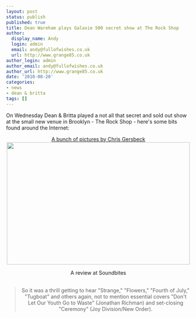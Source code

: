 ```yaml
---
layout: post
status: publish
published: true
title: Dean Wareham plays Galaxie 500 secret show at The Rock Shop
author:
  display_name: Andy
  login: admin
  email: andy@fullofwishes.co.uk
  url: http://www.grange85.co.uk
author_login: admin
author_email: andy@fullofwishes.co.uk
author_url: http://www.grange85.co.uk
date: '2010-08-20'
categories:
- news
- dean & britta
tags: []
---
```

<div>On Wednesday Dean & Britta played a not all that secret and sold out show at the small new venue in Brooklyn - The Rock Shop - here&#039;s some bits found around the Internet:
<p />
<div style="text-align: center"><a href="http://www.flickr.com/photos/csgersbeck/sets/72157624759590810/with/4906414595/">A bunch of pictures by Chris Gersbeck</a><br /> <a href="http://www.flickr.com/photos/csgersbeck/4906414595/in/set-72157624759590810/#/"><img src="https://farm5.static.flickr.com/4096/4906414595_1e4b5a01b7.jpg" border="0" height="334" width="500" /></a>
<p /><span class="removed_link" title="http://soundbites.typepad.com/soundbites/2010/08/dean-wareham.html">A review at Soundbites</span><br /> <br />
<blockquote class="gmail_quote">So it was a thrill getting to hear "Strange," "Flowers," "Fourth of July," "Tugboat" and others again, not to mention essential covers "Don&#039;t Let Our Youth Go to Waste" (Jonathan Richman) and set-closing "Ceremony" (Joy Division/New Order).</p></blockquote>
</div>
